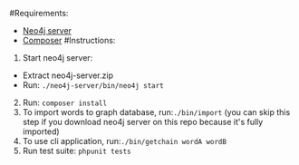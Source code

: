 #Requirements:
* [Neo4j server](http://neo4j.com/download/)
* [Composer](https://getcomposer.org/doc/00-intro.md#globally)
#Instructions:
1. Start neo4j server:
  * Extract neo4j-server.zip
  * Run: `./neo4j-server/bin/neo4j start`
2. Run: `composer install`
3. To import words to graph database, run:`./bin/import` (you can skip this step if you download neo4j server on this repo because it's fully imported)
4. To use cli application, run:`./bin/getchain wordA wordB`
5. Run test suite: `phpunit tests`
